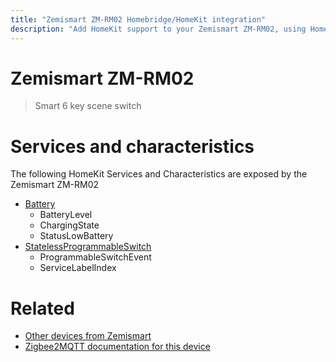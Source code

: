 ```yaml
---
title: "Zemismart ZM-RM02 Homebridge/HomeKit integration"
description: "Add HomeKit support to your Zemismart ZM-RM02, using Homebridge, Zigbee2MQTT and homebridge-z2m."
---
```

<!---
This file has been GENERATED using src/docgen/docgen.ts
DO NOT EDIT THIS FILE MANUALLY!
-->
# Zemismart ZM-RM02
> Smart 6 key scene switch


# Services and characteristics
The following HomeKit Services and Characteristics are exposed by
the Zemismart ZM-RM02

* [Battery](../../battery.md)
  * BatteryLevel
  * ChargingState
  * StatusLowBattery
* [StatelessProgrammableSwitch](../../action.md)
  * ProgrammableSwitchEvent
  * ServiceLabelIndex


# Related
* [Other devices from Zemismart](../index.md#zemismart)
* [Zigbee2MQTT documentation for this device](https://www.zigbee2mqtt.io/devices/ZM-RM02.html)